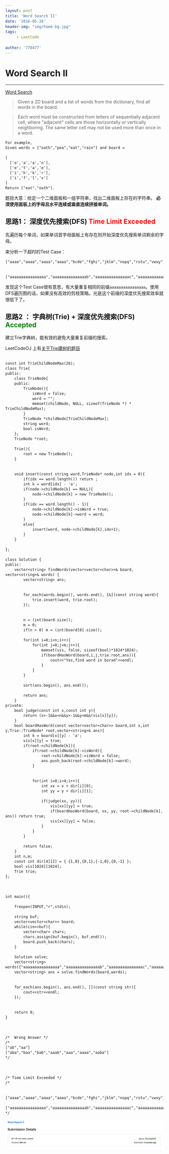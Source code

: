 ```yaml
---
layout: post
title: 'Word Search II'
date: '2016-05-28'
header-img: "img/home-bg.jpg"
tags:
     - LeetCode
     
author: '778477'
---
```


# Word Search II
---


[Word Search](https://leetcode.com/problems/word-search-ii/)

> Given a 2D board and a list of words from the dictionary, find all words in the board.

> Each word must be constructed from letters of sequentially adjacent cell, where "adjacent" cells are those horizontally or vertically neighboring. The same letter cell may not be used more than once in a word.

```
For example,
Given words = ["oath","pea","eat","rain"] and board =

[
  ['o','a','a','n'],
  ['e','t','a','e'],
  ['i','h','k','r'],
  ['i','f','l','v']
]
Return ["eat","oath"].
```

题目大意：给定一个二维面板和一组字符串，找出二维面板上存在的字符串。
**必须使用面板上的字母且水平连续或垂直连续拼接单词。**


## 思路1： 深度优先搜索(DFS)  <span style="color:red">Time Limit Exceeded</span>

先遍历每个单词，如果单词首字母面板上有存在则开始深度优先搜索单词剩余的字母。

来分析一下超时的Test Case：

```
["aaaa","aaaa","aaaa","aaaa","bcde","fghi","jklm","nopq","rstu","vwxy","zzzz"]


["aaaaaaaaaaaaaaaa","aaaaaaaaaaaaaaab","aaaaaaaaaaaaaaac","aaaaaaaaaaaaaaad","aaaaaaaaaaaaaaae","aaaaaaaaaaaaaaaf","aaaaaaaaaaaaaaag","aaaaaaaaaaaaaaah","aaaaaaaaaaaaaaai","aaaaaaaaaaaaaaaj","aaaaaaaaaaaaaaak","aaaaaaaaaaaaaaal","aaaaaaaaaaaaaaam","aaaaaaaaaaaaaaan","aaaaaaaaaaaaaaao","aaaaaaaaaaaaaaap","aaaaaaaaaaaaaaaq","aaaaaaaaaaaaaaar","aaaaaaaaaaaaaaas","aaaaaaaaaaaaaaat","aaaaaaaaaaaaaaau","aaaaaaaaaaaaaaav","aaaaaaaaaaaaaaaw","aaaaaaaaaaaaaaax","aaaaaaaaaaaaaaay","aaaaaaaaaaaaaaaz","aaaaaaaaaaaaaaaa","aaaaaaaaaaaaaaab","aaaaaaaaaaaaaaac","aaaaaaaaaaaaaaad","aaaaaaaaaaaaaaae","aaaaaaaaaaaaaaaf","aaaaaaaaaaaaaaag","aaaaaaaaaaaaaaah","aaaaaaaaaaaaaaai","aaaaaaaaaaaaaaaj","aaaaaaaaaaaaaaak","aaaaaaaaaaaaaaal","aaaaaaaaaaaaaaam","aaaaaaaaaaaaaaan","aaaaaaaaaaaaaaao","aaaaaaaaaaaaaaap","aaaaaaaaaaaaaaaq","aaaaaaaaaaaaaaar","aaaaaaaaaaaaaaas","aaaaaaaaaaaaaaat","aaaaaaaaaaaaaaau","aaaaaaaaaaaaaaav","aaaaaaaaaaaaaaaw","aaaaaaaaaaaaaaax","aaaaaaaaaaaaaaay","aaaaaaaaaaaaaaaz","aaaaaaaaaaaaaaba","aaaaaaaaaaaaaabb","aaaaaaaaaaaaaabc"]
```

发现这个Test Case很有意思，有大量重复相同的前缀`aaaaaaaaaaaaaaaa`。使用DFS遍历图的话，如果没有高效的剪枝策略。光是这个前缀的深度优先搜索效率就很低下了。


## 思路2 ： 字典树(Trie) + 深度优先搜索(DFS) <span style="color:green">Accepted</span>

建立Trie字典树，能有效的避免大量重复前缀的搜索。 

LeetCodeOJ 上有[关于Trie建树的题目](https://leetcode.com/problems/implement-trie-prefix-tree/)

```

const int TrieChildNodeMax(26);
class Trie{
public:
    class TrieNode{
    public:
        TrieNode(){
            isWord = false;
            word = "";
            memset(childNode, NULL, sizeof(TrieNode *) * TrieChildNodeMax);
        }
        TrieNode *childNode[TrieChildNodeMax];
        string word;
        bool isWord;
    };
    TrieNode *root;
    
    Trie(){
        root = new TrieNode();
    }
    
    
    void insert(const string word,TrieNode* node,int idx = 0){
        if(idx == word.length()) return ;
        int k = word[idx] - 'a';
        if(node->childNode[k] == NULL){
            node->childNode[k] = new TrieNode();
        }
        if(idx == word.length() - 1){
            node->childNode[k]->isWord = true;
            node->childNode[k]->word = word;
        }
        else{
            insert(word, node->childNode[k],idx+1);
        }
    }
    
};

class Solution {
public:
    vector<string> findWords(vector<vector<char>>& board, vector<string>& words) {
        vector<string> ans;
        
        
        for_each(words.begin(), words.end(), [&](const string word){
            trie.insert(word, trie.root);
        });
        
        
        n = (int)board.size();
        m = 0;
        if(n > 0) m = (int)board[0].size();
        
        for(int i=0;i<n;i++){
            for(int j=0;j<m;j++){
                memset(vis, false, sizeof(bool)*1024*1024);
                if(boardHasWord(board,i,j,trie.root,ans)){
                    cout<<"Yes,find word in borad"<<endl;
                }
            }
        }
        
        sort(ans.begin(), ans.end());
        
        return ans;
    }
private:
    bool judge(const int x,const int y){
        return (x>-1&&x<n&&y>-1&&y<m&&!vis[x][y]);
    }
    bool boardHasWord(const vector<vector<char>> board,int x,int y,Trie::TrieNode* root,vector<string>& ans){
        int k = board[x][y] - 'a';
        vis[x][y] = true;
        if(root->childNode[k]){
            if(root->childNode[k]->isWord){
                root->childNode[k]->isWord = false;
                ans.push_back(root->childNode[k]->word);
            }
            
            
            for(int i=0;i<4;i++){
                int xx = x + dir[i][0];
                int yy = y + dir[i][1];
                
                if(judge(xx, yy)){
                    vis[xx][yy] = true;
                    if(boardHasWord(board, xx, yy, root->childNode[k], ans)) return true;
                    vis[xx][yy] = false;
                }
            }
        }
        
        return false;
    }
    int n,m;
    const int dir[4][2] = { {1,0},{0,1},{-1,0},{0,-1} };
    bool vis[1024][1024];
    Trie trie;
};



int main(){
    
    freopen(INPUT,"r",stdin);
    
    string buf;
    vector<vector<char>> board;
    while(cin>>buf){
        vector<char> chars;
        chars.assign(buf.begin(), buf.end());
        board.push_back(chars);
    }
    
    Solution solve;
    vector<string> words({"aaaaaaaaaaaaaaaa","aaaaaaaaaaaaaaab","aaaaaaaaaaaaaaac","aaaaaaaaaaaaaaad"});
    vector<string> ans = solve.findWords(board,words);
    
    
    for_each(ans.begin(), ans.end(), [](const string str){
        cout<<str<<endl;
    });
    
    
    return 0;
}



/*	Wrong Answer */
/*
["ab","aa"]
["aba","baa","bab","aaab","aaa","aaaa","aaba"]
*/



/* Time Limit Exceeded */
/*
 
 ["aaaa","aaaa","aaaa","aaaa","bcde","fghi","jklm","nopq","rstu","vwxy","zzzz"]
 ["aaaaaaaaaaaaaaaa","aaaaaaaaaaaaaaab","aaaaaaaaaaaaaaac","aaaaaaaaaaaaaaad"]
*/

```


![Accepted](https://raw.githubusercontent.com/778477/778477.github.io/63215efbb2bc92122d932f3e33a6423b79a4d49f/img/Word_Search_II.png)